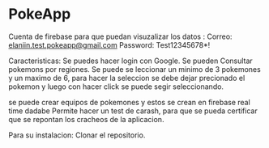 # PokeApp

Cuenta de firebase  para que puedan visuzalizar los datos :
Correo: elaniin.test.pokeapp@gmail.com 
Password: Test12345678*!

Caracteristicas: 
Se puedes hacer login con Google.
Se pueden Consultar pokemons por regiones.
Se puede se leccionar un minimo de 3 pokemones y un maximo de 6, para hacer la seleccion se debe dejar precionado el pokemon y luego con hacer click se puede segir seleccionando.

se puede crear equipos de pokemones y estos se crean en firebase real time dadabe 
Permite hacer un test de carash, para que se pueda certificar que se repontan los cracheos de la aplicacion.

Para su instalacion: 
Clonar el repositorio.

